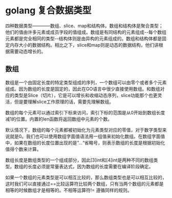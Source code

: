 # golang 复合数据类型

四种数据类型————数组、slice、map和结构体。数组和结构体是聚合类型；他们的值由许多元素或成员字段的值组成。数组是有同结构的元素组成--每个数组元素都是完全相同的类型--结构体则是由异构的元素组成的。数组和结构体都是固定内存大小的数据结构。相比之下，slice和map则是动态的数据结构，他们讲根据需要动态增长的。

## 数组

数组是一个由固定长度的特定类型组成的序列，一个数组可以由零个或者多个元素组成。因为数组的长度是固定的，因此在GO语言中很少直接使用数组。和数组对应的类型是Slice（切片），它是可以增长和收缩动态序列，slice功能那个也更灵活，但是要理解slice工作原理的话，需要先理解数组。

数组的每个元素可以通过索引下标来访问，索引下标的范围是从0开始到数组长度减1的位置。内置的len函数将返回数组中元素的个数。

默认情况下，数组的每个元素都被初始化为元素类型对应的零值，对于数字类型来说就是0。我们也可以使用数组字面值语法用一组值来初始化数组。在数组字面值中，如果在数组的长度位置出现的是”...“省略号，则表示数组的长度是根据初始化值得个数来计算。

数组长度是数组类型的一个组成部分，因此[3]int和[4]int是两种不同的数组类型。数组的长度必须是常量表达式，因为数组的长度需要在编译阶段确定。

如果一个数组的元素类型是可以相互比较的，那么数组类型也是可以相互比较的，这时我们可以直接通过==比较运算符比较两个数组，只有当两个数组的元素都是相等的时候数组才是相等的。不相等运算符!= 遵循同样的规则。